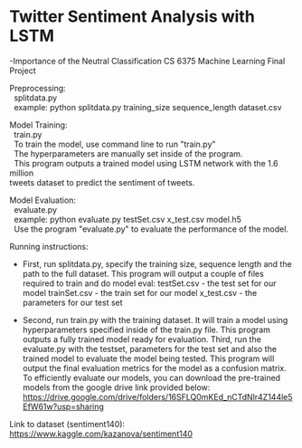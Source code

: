 # Twitter Sentiment Analysis with LSTM 
-Importance of the Neutral Classification
CS 6375 Machine Learning Final Project

Preprocessing: <br/>
&nbsp; splitdata.py <br/>
&nbsp; example: python splitdata.py training_size sequence_length dataset.csv

Model Training:<br/>
&nbsp; train.py<br/>
&nbsp; To train the model, use command line to run "train.py" <br/>
&nbsp; The hyperparameters are manually set inside of the program. <br/>
&nbsp; This program outputs a trained model using LSTM network with the 1.6 million <br/>
tweets dataset to predict the sentiment of tweets.

Model Evaluation: <br/>
&nbsp; evaluate.py <br/>
&nbsp; example: python evaluate.py testSet.csv x_test.csv model.h5 <br/>
&nbsp; Use the program "evaluate.py" to evaluate the performance of the model.

Running instructions: <br/>
* First, run splitdata.py, specify the training size, sequence length and the path to 
the full dataset.
This program will output a couple of files required to train and do model eval:
    testSet.csv - the test set for our model
    trainSet.csv - the train set for our model
    x_test.csv - the parameters for our test set

* Second, run train.py with the training dataset. It will train a model using
hyperparameters specified inside of the train.py file.
This program outputs a fully trained model ready for evaluation.
Third, run the evaluate.py with the testset, parameters for the test set and also
the trained model to evaluate the model being tested.
This program will output the final evaluation metrics for the model as a
confusion matrix.
To efficiently evaluate our models, you can download the pre-trained models
from the google drive link provided below:
    https://drive.google.com/drive/folders/16SFLQ0mKEd_nCTdNlr4Z144le5EfW61w?usp=sharing
    
Link to dataset (sentiment140): https://www.kaggle.com/kazanova/sentiment140
        

    
